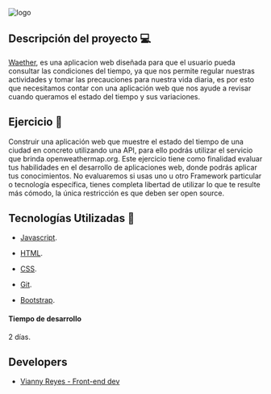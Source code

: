 ![logo](readmeImages/logo.jpg)

## Descripción del proyecto 💻

[Waether](https://revaldivieso.github.io/weather-app/), es una aplicacion web diseñada para que el usuario pueda
consultar las condiciones del tiempo, ya que nos permite regular nuestras actividades y
tomar las precauciones para nuestra vida diaria, es por esto que necesitamos contar
con una aplicación web que nos ayude a revisar cuando queramos el estado del tiempo
y sus variaciones.

## Ejercicio 👥

Construir una aplicación web que muestre el estado del tiempo de una ciudad en
concreto utilizando una API, para ello podrás utilizar el servicio que brinda
openweathermap.org. Este ejercicio tiene como finalidad evaluar tus habilidades en el
desarrollo de aplicaciones web, donde podrás aplicar tus conocimientos. No
evaluaremos si usas uno u otro Framework particular o tecnología específica, tienes
completa libertad de utilizar lo que te resulte más cómodo, la única restricción es que
deben ser open source.

## Tecnologías Utilizadas 👾

- [Javascript](https://developer.mozilla.org/es/docs/Web/JavaScript).

- [HTML](https://developer.mozilla.org/es/docs/Web/HTML).

- [CSS](https://developer.mozilla.org/es/docs/Web/CSS).

- [Git](https://git-scm.com/).

- [Bootstrap](https://getbootstrap.com).

#### Tiempo de desarrollo

2 días.

## Developers

- [Vianny Reyes - Front-end dev](https://github.com/revaldivieso)
